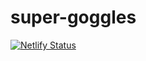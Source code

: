 # super-goggles

[![Netlify Status](https://api.netlify.com/api/v1/badges/23948115-21e5-4f21-b481-e1a4dd39ede9/deploy-status)](https://app.netlify.com/sites/fervent-pare-8e1081/deploys)
